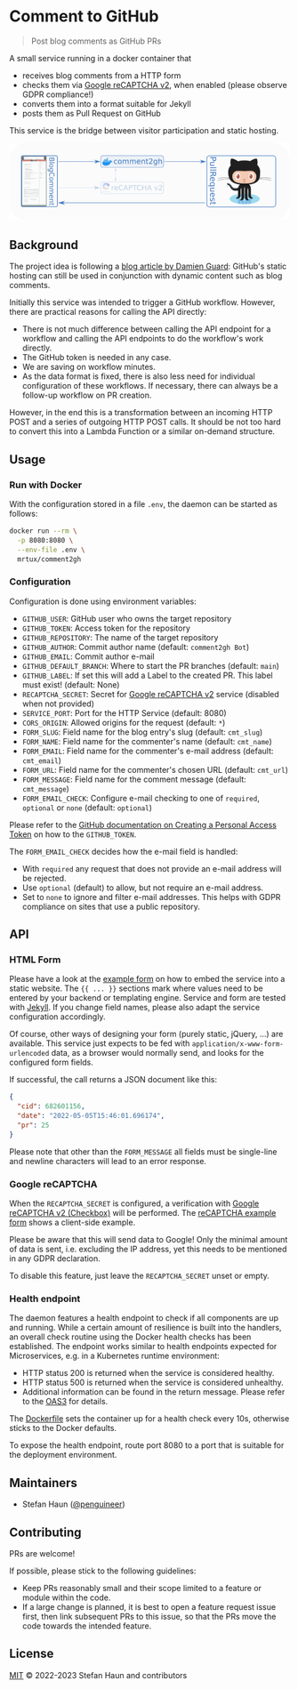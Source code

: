 # Comment to GitHub

> Post blog comments as GitHub PRs

A small service running in a docker container that
* receives blog comments from a HTTP form
* checks them via [Google reCAPTCHA v2](https://developers.google.com/recaptcha/docs/display), when enabled (please observe GDPR compliance!)
* converts them into a format suitable for Jekyll
* posts them as Pull Request on GitHub

This service is the bridge between visitor participation and static hosting.

![Architecture](doc/arch.png)

## Background

The project idea is following a [blog article by Damien Guard](https://damieng.com/blog/2018/05/28/wordpress-to-jekyll-comments/): GitHub's static hosting can still be used in conjunction with dynamic content such as blog comments.

Initially this service was intended to trigger a GitHub workflow. However, there are practical reasons for calling the API directly:
* There is not much difference between calling the API endpoint for a workflow and calling the API endpoints to do the workflow's work directly.
* The GitHub token is needed in any case.
* We are saving on workflow minutes.
* As the data format is fixed, there is also less need for individual configuration of these workflows. If necessary, there can always be a follow-up workflow on PR creation.

However, in the end this is a transformation between an incoming HTTP POST and a series of outgoing HTTP POST calls.
It should be not too hard to convert this into a Lambda Function or a similar on-demand structure.


## Usage

### Run with Docker

With the configuration stored in a file `.env`, the daemon can be started as follows:

```bash
docker run --rm \
  -p 8080:8080 \
  --env-file .env \
  mrtux/comment2gh
```

### Configuration

Configuration is done using environment variables:

* `GITHUB_USER`: GitHub user who owns the target repository
* `GITHUB_TOKEN`: Access token for the repository
* `GITHUB_REPOSITORY`: The name of the target repository
* `GITHUB_AUTHOR`: Commit author name (default: `comment2gh Bot`)
* `GITHUB_EMAIL`: Commit author e-mail
* `GITHUB_DEFAULT_BRANCH`: Where to start the PR branches (default: `main`)
* `GITHUB_LABEL`: If set this will add a Label to the created PR. This label must exist! (default: None)
* `RECAPTCHA_SECRET`: Secret for [Google reCAPTCHA v2](https://developers.google.com/recaptcha/docs/display) service (disabled when not provided)
* `SERVICE_PORT`: Port for the HTTP Service (default: 8080)
* `CORS_ORIGIN`: Allowed origins for the request (default: `*`)
* `FORM_SLUG`: Field name for the blog entry's slug  (default: `cmt_slug`)
* `FORM_NAME`: Field name for the commenter's name (default: `cmt_name`)
* `FORM_EMAIL`: Field name for the commenter's e-mail address (default: `cmt_email`)
* `FORM_URL`: Field name for the commenter's chosen URL (default: `cmt_url`)
* `FORM_MESSAGE`: Field name for the comment message (default: `cmt_message`)
* `FORM_EMAIL_CHECK`: Configure e-mail checking to one of `required`, `optional` or `none` (default: `optional`)

Please refer to the  [GitHub documentation on Creating a Personal Access Token](https://docs.github.com/en/authentication/keeping-your-account-and-data-secure/creating-a-personal-access-token)
on how to the `GITHUB_TOKEN`.

The `FORM_EMAIL_CHECK` decides how the e-mail field is handled:
* With `required` any request that does not provide an e-mail address will be rejected.
* Use `optional` (default) to allow, but not require an e-mail address.
* Set to `none` to ignore and filter e-mail addresses. This helps with GDPR compliance on sites that use a public repository.


## API

### HTML Form

Please have a look at the [example form](example/example-form.html) on how to embed the service into a static
website. The `{{ ... }}` sections mark where values need to be entered by your backend or templating engine.
Service and form are tested with [Jekyll](https://jekyllrb.com/).
If you change field names, please also adapt the service configuration accordingly.

Of course, other ways of designing your form  (purely static, jQuery, …) are available.
This service just expects to be fed with `application/x-www-form-urlencoded` data, as a browser would normally send, and looks for the configured form fields.

If successful, the call returns a JSON document like this:
```json
{
  "cid": 682601156,
  "date": "2022-05-05T15:46:01.696174",
  "pr": 25
}
```

Please note that other than the `FORM_MESSAGE` all fields must be single-line and newline characters will lead to an error response.

### Google reCAPTCHA

When the `RECAPTCHA_SECRET` is configured, a verification with [Google reCAPTCHA v2 (Checkbox)](https://developers.google.com/recaptcha/docs/display) will be performed.
The [reCAPTCHA example form](example/example-form-recaptcha.html) shows a client-side example.

Please be aware that this will send data to Google!
Only the minimal amount of data is sent, i.e. excluding the IP address, yet this needs to be mentioned in any GDPR declaration.

To disable this feature, just leave the `RECAPTCHA_SECRET` unset or empty.


### Health endpoint

The daemon features a health endpoint to check if all components are up and running.
While a certain amount of resilience is built into the handlers, an overall check routine using the Docker
health checks has been established.
The endpoint works similar to health endpoints expected for Microservices, e.g. in a Kubernetes runtime environment:
* HTTP status 200 is returned when the service is considered healthy.
* HTTP status 500 is returned when the service is considered unhealthy.
* Additional information can be found in the return message. Please refer to the [OAS3](src/OAS3.yml) for details.

The [Dockerfile](Dockerfile) sets the container up for a health check every 10s, otherwise sticks to the Docker defaults.

To expose the health endpoint, route port 8080 to a port that is suitable for the deployment environment.


## Maintainers

* Stefan Haun ([@penguineer](https://github.com/penguineer))


## Contributing

PRs are welcome!

If possible, please stick to the following guidelines:

* Keep PRs reasonably small and their scope limited to a feature or module within the code.
* If a large change is planned, it is best to open a feature request issue first, then link subsequent PRs to this
  issue, so that the PRs move the code towards the intended feature.


## License

[MIT](LICENSE.txt) © 2022-2023 Stefan Haun and contributors
